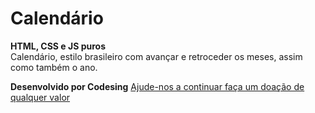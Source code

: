 # Calendário
**HTML, CSS e JS puros**<br/>
Calendário, estilo brasileiro com avançar e retroceder os meses, assim como também o ano.<br/>

**Desenvolvido por Codesing** [Ajude-nos a continuar faça um doação de qualquer valor](https://www.paypal.com/cgi-bin/webscr?cmd=_donations&business=9WJXHZFXCXZP2&currency_code=BRL&source=url)
